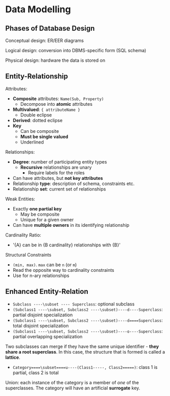 # Data Modelling

## Phases of Database Design

Conceptual design: ER/EER diagrams

Logical design: conversion into DBMS-specific form (SQL schema)

Physical design: hardware the data is stored on

## Entity-Relationship

Attributes:

- **Composite** attributes: `Name(Sub, Property)`
  - Decompose into **atomic** attributes
- **Multivalued**: `{ attributeName }`
  - Double eclipse
- **Derived**: dotted eclipse
- **Key**
  - Can be composite
  - **Must be single valued**
  - Underlined

Relationships:

- **Degree**: number of participating entity types
  - **Recursive** relationships are unary
    - Require labels for the roles
- Can have attributes, but **not key attributes**
- Relationship **type**: description of schema, constraints etc.
- Relationship **set**: current set of relationships

Weak Entities:

- Exactly **one partial key**
  - May be composite
  - Unique for a given owner
- Can have **multiple owners** in its identifying relationship

Cardinality Ratio:

- '{A} can be in {B cardinality} relationships with {B}'

Structural Constraints

- `(min, max)`. `max` can be `n` (or `m`)
- Read the opposite way to cardinality constraints
- Use for n-ary relationships

## Enhanced Entity-Relation

- `Subclass ----\subset ---- Superclass`: optional subclass
- `(Subclass1 ----\subset, Subclass2 ----\subset)----d----Superclass`: partial disjoint specialization
- `(Subclass1 ----\subset, Subclass2 ----\subset)----d====Superclass`: total disjoint specialization
- `(Subclass1 ----\subset, Subclass2 ----\subset)----o----Superclass`: partial overlapping specialization

Two subclasses can merge if they have the same unique identifier - **they share a root superclass**. In this case, the structure that is formed is called a **lattice**.

- `Category====\subset====u----(Class1-----, Class2=====)`: class 1 is partial, class 2 is total

Union: each instance of the category is a member of *one* of the superclasses. The category will have an artificial **surrogate** key.
